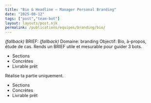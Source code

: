 ```yaml
---
title: "Bio & Headline — Manager Personal Branding"
date: "2025-08-12"
tags: ["post","team-bot"]
layout: layouts/post.njk
permalink: /publications/equipes/branding/bio/
---
```

*(fallback)* BRIEF:
*(fallback)* Domaine: branding
Objectif: Bio, à-propos, étude de cas.
Rends un BRIEF utile et mesurable pour guider 3 bots.

- Sections
- Concrètes
- Livrable prêt

Réalise ta partie uniquement.

- Sections
- Concrètes
- Livrable prêt
